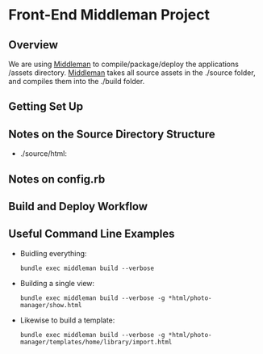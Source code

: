 # Front-End Middleman Project

## Overview

We are using [Middleman](http://middlemanapp.com/) to compile/package/deploy the applications /assets directory.
[Middleman](http://middlemanapp.com/) takes all source assets in the ./source folder, and compiles them into
the ./build folder.

## Getting Set Up

## Notes on the Source Directory Structure

  * ./source/html:

## Notes on config.rb

## Build and Deploy Workflow

## Useful Command Line Examples

  * Buidling everything:

    `bundle exec middleman build --verbose`

  * Building a single view:

    `bundle exec middleman build --verbose -g *html/photo-manager/show.html`

  * Likewise to build a template:

    `bundle exec middleman build --verbose -g *html/photo-manager/templates/home/library/import.html`


